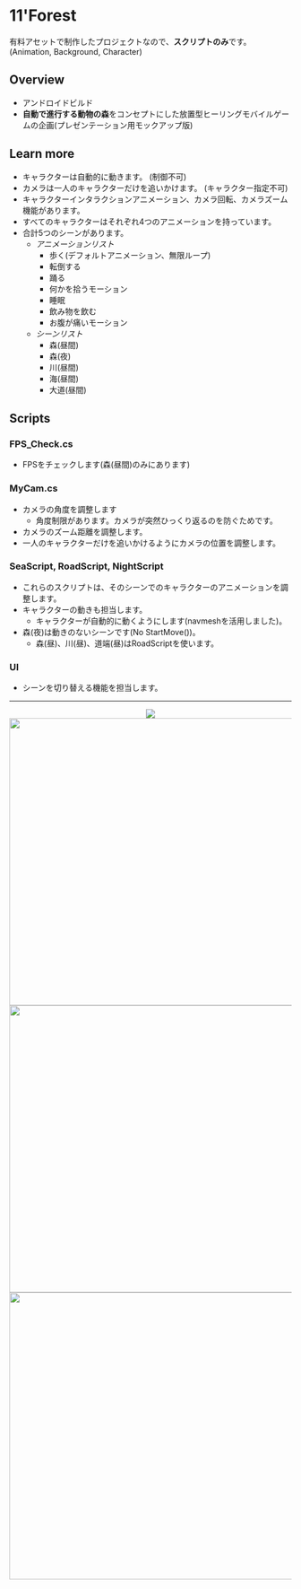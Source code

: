 # 11'Forest

有料アセットで制作したプロジェクトなので、**スクリプトのみ**です。(Animation, Background, Character)

## Overview
+ アンドロイドビルド
+ **自動で進行する動物の森**をコンセプトにした放置型ヒーリングモバイルゲームの企画(プレゼンテーション用モックアップ版)

## Learn more
+ キャラクターは自動的に動きます。 (制御不可)
+ カメラは一人のキャラクターだけを追いかけます。 (キャラクター指定不可)
+ キャラクターインタラクションアニメーション、カメラ回転、カメラズーム機能があります。
+ すべてのキャラクターはそれぞれ4つのアニメーションを持っています。
+ 合計5つのシーンがあります。
  + _アニメーションリスト_
    + 歩く(デフォルトアニメーション、無限ループ)
    + 転倒する
    + 踊る
    + 何かを拾うモーション
    + 睡眠
    + 飲み物を飲む
    + お腹が痛いモーション
  + _シーンリスト_
    + 森(昼間)
    + 森(夜)
    + 川(昼間)
    + 海(昼間)
    + 大道(昼間)
   
## Scripts
### FPS_Check.cs
+ FPSをチェックします(森(昼間)のみにあります)


### MyCam.cs
+ カメラの角度を調整します
  + 角度制限があります。カメラが突然ひっくり返るのを防ぐためです。
+ カメラのズーム距離を調整します。
+ 一人のキャラクターだけを追いかけるようにカメラの位置を調整します。
  
### SeaScript, RoadScript, NightScript
+ これらのスクリプトは、そのシーンでのキャラクターのアニメーションを調整します。
+ キャラクターの動きも担当します。
  + キャラクターが自動的に動くようにします(navmeshを活用しました)。
+ 森(夜)は動きのないシーンです(No StartMove())。
  + 森(昼)、川(昼)、道端(昼)はRoadScriptを使います。


### UI
+ シーンを切り替える機能を担当します。
---
<p align="center">
<img src="https://github.com/WooChan-Noh/11-forest/assets/103042258/afcf486c-e38c-4f32-8d41-3a8da373a723"
</p>
<img src="https://github.com/WooChan-Noh/11-forest/assets/103042258/d31599e7-ae2e-46bc-8535-bf4a2ff10721" width="1024" height="512"/>
<img src="https://github.com/WooChan-Noh/11-forest/assets/103042258/6fb27c2d-b894-4eff-823c-7fbc27503ef3" width="1024" height="512"/>
<img src= "https://github.com/WooChan-Noh/11-forest/assets/103042258/e7b227fc-4098-4cef-8841-fe46fb90515e" width="1024" height="512"/>


